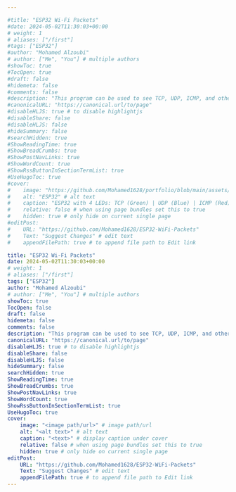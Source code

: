 ```yaml
---

#title: "ESP32 Wi-Fi Packets"
#date: 2024-05-02T11:30:03+00:00
# weight: 1
# aliases: ["/first"]
#tags: ["ESP32"]
#author: "Mohamed Alzoubi"
# author: ["Me", "You"] # multiple authors
#showToc: true
#TocOpen: true
#draft: false
#hidemeta: false
#comments: false
#description: "This program can be used to see TCP, UDP, ICMP, and other incoming packets to an ESP32 board that is connected to a WiFi network."
#canonicalURL: "https://canonical.url/to/page"
#disableHLJS: true # to disable highlightjs
#disableShare: false
#disableHLJS: false
#hideSummary: false
#searchHidden: true
#ShowReadingTime: true
#ShowBreadCrumbs: true
#ShowPostNavLinks: true
#ShowWordCount: true
#ShowRssButtonInSectionTermList: true
#UseHugoToc: true
#cover:
#    image: "https://github.com/Mohamed1628/portfolio/blob/main/assets/images/ESP32.png" # image path/url
#    alt: "ESP32" # alt text
#    caption: "ESP32 with 4 LEDs: TCP (Green) | UDP (Blue) | ICMP (Red) | OTHER (Yellow)" # display caption under cover
#    relative: false # when using page bundles set this to true
#    hidden: true # only hide on current single page
#editPost:
#    URL: "https://github.com/Mohamed1628/ESP32-WiFi-Packets"
#    Text: "Suggest Changes" # edit text
#    appendFilePath: true # to append file path to Edit link

title: "ESP32 Wi-Fi Packets"
date: 2024-05-02T11:30:03+00:00
# weight: 1
# aliases: ["/first"]
tags: ["ESP32"]
author: "Mohamed Alzoubi"
# author: ["Me", "You"] # multiple authors
showToc: true
TocOpen: false
draft: false
hidemeta: false
comments: false
description: "This program can be used to see TCP, UDP, ICMP, and other incoming packets to an ESP32 board that is connected to a WiFi network."
canonicalURL: "https://canonical.url/to/page"
disableHLJS: true # to disable highlightjs
disableShare: false
disableHLJS: false
hideSummary: false
searchHidden: true
ShowReadingTime: true
ShowBreadCrumbs: true
ShowPostNavLinks: true
ShowWordCount: true
ShowRssButtonInSectionTermList: true
UseHugoToc: true
cover:
    image: "<image path/url>" # image path/url
    alt: "<alt text>" # alt text
    caption: "<text>" # display caption under cover
    relative: false # when using page bundles set this to true
    hidden: true # only hide on current single page
editPost:
    URL: "https://github.com/Mohamed1628/ESP32-WiFi-Packets"
    Text: "Suggest Changes" # edit text
    appendFilePath: true # to append file path to Edit link
---
```

